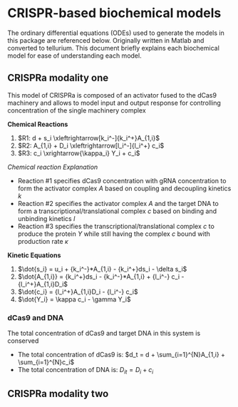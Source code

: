 # CRISPR-based biochemical models
The ordinary differential equations (ODEs) used to generate the models in this package are referenced below. Originally written in Matlab and converted to tellurium.
This document briefly explains each biochemical model for ease of understanding each model.

## CRISPRa modality one
This model of CRISPRa is composed of an activator fused to the dCas9 machinery and allows to model input and output response for controlling concentration of the single machinery complex

**Chemical Reactions**
1. $R1: d + s_i \xleftrightarrow[k_i^-]{k_i^+}A_{1,i}$
2. $R2: A_{1,i} + D_i \xleftrightarrow[l_i^-]{l_i^+} c_i$
3. $R3: c_i \xrightarrow{\kappa_i} Y_i + c_i$

*Chemical reaction Explanation*
- Reaction #1 specifies dCas9 concentration with gRNA concentration to form the activator complex $A$ based on coupling and decoupling kinetics $k$
- Reaction #2 specifies the activator complex $A$ and the target DNA to form a transcriptional/translational complex $c$ based on binding and unbinding kinetics $l$
- Reaction #3 specifies the transcriptional/translational complex $c$ to produce the protein $Y$ while still having the complex $c$ bound with production rate $\kappa$

**Kinetic Equations**
1. $\dot{s_i} = u_i + {k_i^-}*A_{1,i} - {k_i^+}ds_i - \delta s_i$
2. $\dot{A_{1,i}} = {k_i^+}ds_i - {k_i^-}*A_{1,i} + {l_i^-} c_i - {l_i^+}A_{1,i}D_i$
3. $\dot{c_i} = {l_i^+}A_{1,i}D_i - {l_i^-} c_i$
4. $\dot{Y_i} = \kappa c_i - \gamma Y_i$

### dCas9 and DNA
The total concentration of dCas9 and target DNA in this system is conserved
- The total concentration of dCas9 is: $d_t = d + \sum_{i=1}^{N}A_{1,i} + \sum_{i=1}^{N}c_i$
- The total concentration of DNA is: $D_{it} = D_i + c_i$


## CRISPRa modality two

